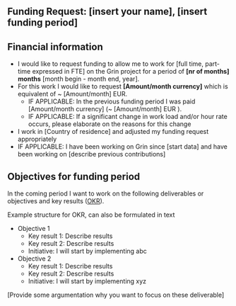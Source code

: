 ﻿## Funding Request: [insert your name], [insert funding period]

<!-- This funding request template was made based on past experiences and debates on the Grin Forum about the necessity to have clear, 
transparent and unambiguous information in funding requests. 
This template is not intended to be exhaustive and only serves as a guideline to clearly communicate the minimal amount of information 
needed for the GRIN community to assess requests for funding. Feel free to add and modify to this template to improve clarity and transparency. 
However, let us aim to keep this funding template minimal and elegant like GRIN and the Mimble Wimble protocol itself. 
For ease of comparison of funding requests, it is advised to provide these fields of information in the order given below. -->


## Financial information

* I would like to request funding to allow me to work for [full time, part-time expressed in FTE] on the Grin project for a period of **[nr of months] months** [month begin - month end, year].
* For this work I would like to request **[Amount/month currency]** which is equivalent of ~ [Amount/month] EUR.
   * IF APPLICABLE: In the previous funding period I was paid [Amount/month currency] (~ [Amount/month] EUR ). 
   * IF APPLICABLE: If a significant change in work load and/or hour rate occurs, please elaborate on the reasons for this change
* I work in [Country of residence] and adjusted my funding request appropriately
* IF APPLICABLE: I have been working on Grin since [start data] and have been working on [describe previous contributions]


## Objectives for funding period
In the coming period I want to work on the following deliverables or objectives and key results ([OKR](https://en.wikipedia.org/wiki/OKR)).
<!-- 
An OKR consists of an Objective, which defines a goal to be achieved, and up to 5 Key Results, which measure progress towards the Objective. Each OKR can also have Initiatives, which describe the work required to drive progress on the Key Results. 
-->
Example structure for OKR, can also be formulated in text

* Objective 1
   * Key result 1: Describe results
   * Key result 2: Describe results
   * Initiative: I will start by implementing abc
* Objective 2
   * Key result 1: Describe results
   * Key result 2: Describe results
   * Initiative: I will start by implementing xyz

[Provide some argumentation why you want to focus on these deliverable]